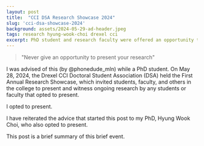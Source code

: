 ```yaml
---
layout: post
title:  "CCI DSA Research Showcase 2024"
slug: 'cci-dsa-showcase-2024'
background: assets/2024-05-29-ad-header.jpeg
tags: research hyung-wook-choi drexel cci
excerpt: PhD student and research faculty were offered an opportunity to present their research at the CCI First Annual Research Showcase
---
```


<blockquote>
"Never give an opportunity to present your research"
</blockquote>

I was advised of this (by @phonedude_mln) while a PhD student. On May 28, 2024, the Drexel CCI Doctoral Student Association (DSA) held the First Annual Research Showcase, which invited students, faculty, and others in the college to present and witness ongoing research by any students or faculty that opted to present.

I opted to present.

I have reiterated the advice that started this post to my PhD, Hyung Wook Choi, who also opted to present.

This post is a brief summary of this brief event.


